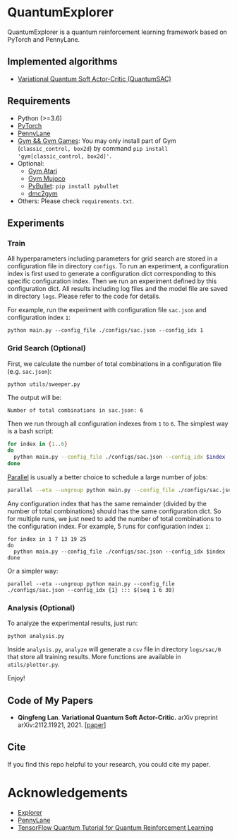 # QuantumExplorer

QuantumExplorer is a quantum reinforcement learning framework based on PyTorch and PennyLane.

## Implemented algorithms

- [Variational Quantum Soft Actor-Critic (QuantumSAC)](https://arxiv.org/abs/2112.11921)

## Requirements

- Python (>=3.6)
- [PyTorch](https://pytorch.org/)
- [PennyLane](https://pennylane.readthedocs.io/en/stable/)
- [Gym && Gym Games](https://github.com/qlan3/gym-games): You may only install part of Gym (`classic_control, box2d`) by command `pip install 'gym[classic_control, box2d]'`.
- Optional: 
  - [Gym Atari](https://github.com/openai/gym/blob/master/docs/environments.md#atari)
  - [Gym Mujoco](https://github.com/openai/gym/blob/master/docs/environments.md#mujoco)
  - [PyBullet](https://pybullet.org/): `pip install pybullet`
  - [dmc2gym](https://github.com/denisyarats/dmc2gym)
- Others: Please check `requirements.txt`.


## Experiments

### Train

All hyperparameters including parameters for grid search are stored in a configuration file in directory `configs`. To run an experiment, a configuration index is first used to generate a configuration dict corresponding to this specific configuration index. Then we run an experiment defined by this configuration dict. All results including log files and the model file are saved in directory `logs`. Please refer to the code for details.

For example, run the experiment with configuration file `sac.json` and configuration index `1`:

```python main.py --config_file ./configs/sac.json --config_idx 1```


### Grid Search (Optional)

First, we calculate the number of total combinations in a configuration file (e.g. `sac.json`):

`python utils/sweeper.py`

The output will be:

`Number of total combinations in sac.json: 6`

Then we run through all configuration indexes from `1` to `6`. The simplest way is a bash script:

``` bash
for index in {1..6}
do
  python main.py --config_file ./configs/sac.json --config_idx $index
done
```

[Parallel](https://www.gnu.org/software/parallel/) is usually a better choice to schedule a large number of jobs:

``` bash
parallel --eta --ungroup python main.py --config_file ./configs/sac.json --config_idx {1} ::: $(seq 1 6)
```

Any configuration index that has the same remainder (divided by the number of total combinations) should has the same configuration dict. So for multiple runs, we just need to add the number of total combinations to the configuration index. For example, 5 runs for configuration index `1`:

```
for index in 1 7 13 19 25
do
  python main.py --config_file ./configs/sac.json --config_idx $index
done
```

Or a simpler way:
```
parallel --eta --ungroup python main.py --config_file ./configs/sac.json --config_idx {1} ::: $(seq 1 6 30)
```


### Analysis (Optional)

To analyze the experimental results, just run:

`python analysis.py`

Inside `analysis.py`, `analyze` will generate a `csv` file in directory `logs/sac/0` that store all training results. More functions are available in `utils/plotter.py`.

Enjoy!


## Code of My Papers

- **Qingfeng Lan**. **Variational Quantum Soft Actor-Critic.** arXiv preprint arXiv:2112.11921, 2021. [[paper]](https://arxiv.org/abs/2112.11921)

## Cite

If you find this repo helpful to your research, you could cite my paper.

<!-- ```
@misc{Explorer,
  author = {Lan, Qingfeng},
  title = {A Quantum Reinforcement Learning Framework for Exploring New Ideas},
  year = {2021},
  publisher = {GitHub},
  journal = {GitHub Repository},
  howpublished = {\url{https://github.com/qlan3/QuantumExplorer}}
}
``` -->

# Acknowledgements

- [Explorer](https://github.com/qlan3/Explorer)
- [PennyLane](https://pennylane.readthedocs.io/en/stable/)
- [TensorFlow Quantum Tutorial for Quantum Reinforcement Learning](https://www.tensorflow.org/quantum/tutorials/quantum_reinforcement_learning)
